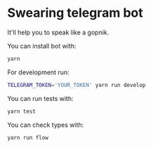 # Swearing telegram bot

It'll help you to speak like a gopnik.

You can install bot  with:

```bash
yarn
```

For development run:

```bash
TELEGRAM_TOKEN='YOUR_TOKEN' yarn run develop
```

You can run tests with:

```bash
yarn test
```

You can check types with:

```bash
yarn run flow
```
